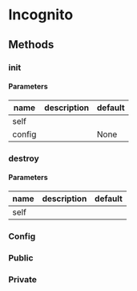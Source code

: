# Incognito




## Methods


### __init__




#### Parameters
name | description | default
--- | --- | ---
self |  | 
config |  | None





### destroy




#### Parameters
name | description | default
--- | --- | ---
self |  | 







### Config



### Public



### Private




